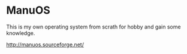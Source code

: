 # ManuOS
This is my own operating system from scrath for hobby and gain some knowledge.

http://manuos.sourceforge.net/
